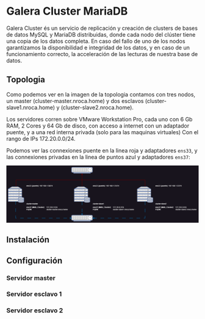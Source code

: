 # Galera Cluster MariaDB

Galera Cluster és un servicio de replicación y creación de clusters de bases de datos MySQL y MariaDB distribuidas, donde cada nodo del clúster tiene una copia de los datos completa. En caso del fallo de uno de los nodos garantizamos la disponibilidad e integridad de los datos, y en caso de un funcionamiento correcto, la acceleración de las lecturas de nuestra base de datos.

## Topologia

Como podemos ver en la imagen de la topologia contamos con tres nodos, un master (cluster-master.nroca.home) y dos esclavos (cluster-slave1.nroca.home) y (cluster-slave2.nroca.home).

Los servidores corren sobre VMware Workstation Pro, cada uno con 6 Gb RAM, 2 Cores y 64 Gb de disco, con acceso a internet con un adaptador puente, y a una red interna privada (solo para las maquinas virtuales) Con el rango de IPs 172.20.0.0/24.

Podemos ver las connexiones puente en la linea roja y adaptadores `ens33`, y las connexiones privadas en la linea de puntos azul y adaptadores `ens37`:

![](./img/Galera_lab_setup.png)

## Instalación

## Configuración 

### Servidor master

### Servidor esclavo 1

### Servidor esclavo 2

